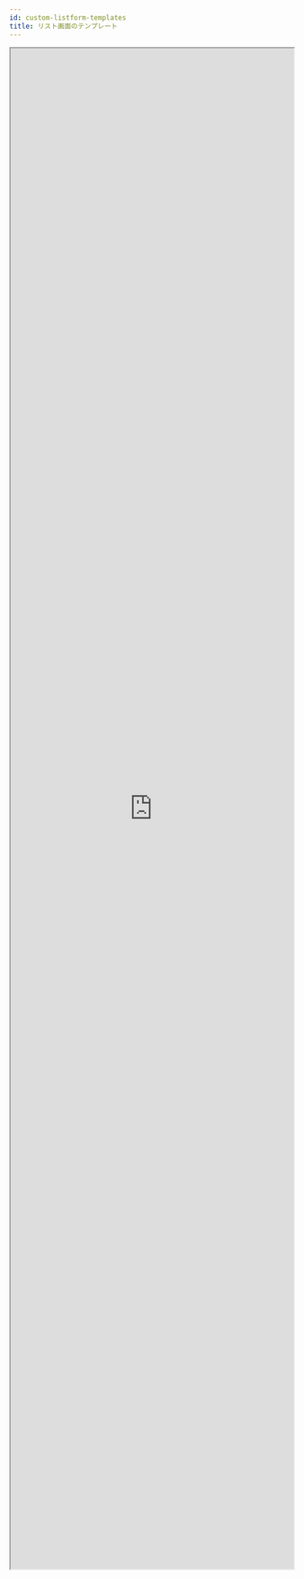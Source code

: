 ```yaml
---
id: custom-listform-templates
title: リスト画面のテンプレート
---
```


<div markdown="1">

<iframe src="https://4d-for-ios.github.io/gallery/#/type/form-list/picker/0" scrolling="no" height="2700" width="100%" x-bt="1">
</iframe>
</div>
